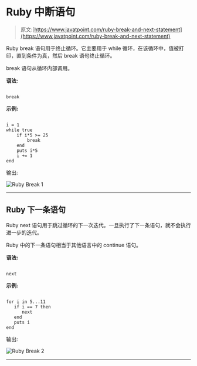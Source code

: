 # Ruby 中断语句

> 原文:[https://www.javatpoint.com/ruby-break-and-next-statement](https://www.javatpoint.com/ruby-break-and-next-statement)

Ruby break 语句用于终止循环。它主要用于 while 循环，在该循环中，值被打印，直到条件为真，然后 break 语句终止循环。

break 语句从循环内部调用。

**语法:**

```

break

```

**示例:**

```

i = 1 
while true 
    if i*5 >= 25 
        break 
    end 
    puts i*5 
    i += 1 
end 

```

输出:

![Ruby Break 1](../Images/513a05a995d0d5c6bdafb25f84a18bbe.png)

* * *

## Ruby 下一条语句

Ruby next 语句用于跳过循环的下一次迭代。一旦执行了下一条语句，就不会执行进一步的迭代。

Ruby 中的下一条语句相当于其他语言中的 continue 语句。

**语法:**

```

next

```

**示例:**

```

for i in 5...11 
   if i == 7 then 
      next 
   end 
   puts i 
end

```

输出:

![Ruby Break 2](../Images/3c39b2d9c60a9d8d9071169051ce36c6.png)

* * *